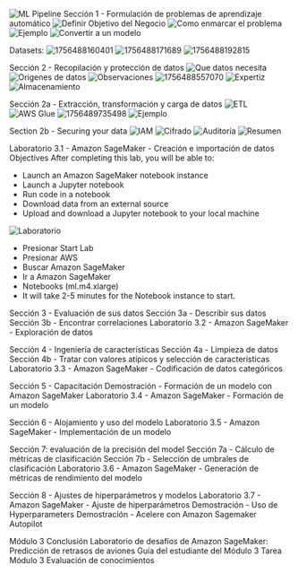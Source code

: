
![ML Pipeline](image/m3/1756487949731.png)
Sección 1 - Formulación de problemas de aprendizaje automático
![Definir Objetivo del Negocio](image/m3/1756488039175.png)
![Como enmarcar el problema](image/m3/1756488070229.png)
![Ejemplo](image/m3/1756488103890.png)
![Convertir a un modelo](image/m3/1756488124975.png)

Datasets:
![1756488160401](image/m3/1756488160401.png)
![1756488171689](image/m3/1756488171689.png)
![1756488192815](image/m3/1756488192815.png)

Sección 2 - Recopilación y protección de datos
![Que datos necesita](image/m3/1756488257612.png)
![Origenes de datos](image/m3/1756488461239.png)
![Observaciones](image/m3/1756488515928.png)
![1756488557070](image/m3/1756488557070.png)
![Expertiz](image/m3/1756488566157.png)
![Almacenamiento](image/m3/1756488628837.png)

Sección 2a - Extracción, transformación y carga de datos
![ETL](image/m3/1756489604028.png)
![AWS Glue](image/m3/1756489669393.png)
![1756489735498](image/m3/1756489735498.png)
![Ejemplo](image/m3/1756489749013.png)

Section 2b - Securing your data
![IAM](image/m3/1756489809201.png)
![Cifrado](image/m3/1756489834778.png)
![Auditoría](image/m3/1756489857018.png)
![Resumen](image/m3/1756489885811.png)

Laboratorio 3.1 - Amazon SageMaker - Creación e importación de datos
Objectives
After completing this lab, you will be able to:
- Launch an Amazon SageMaker notebook instance
- Launch a Jupyter notebook
- Run code in a notebook
- Download data from an external source
- Upload and download a Jupyter notebook to your local machine

![Laboratorio](image/m3/1756489936098.png)
- Presionar Start Lab
- Presionar AWS
- Buscar Amazon SageMaker
- Ir a Amazon SageMaker
- Notebooks (ml.m4.xlarge)
- It will take 2-5 minutes for the Notebook instance to start.

Sección 3 - Evaluación de sus datos
Sección 3a - Describir sus datos
Sección 3b - Encontrar correlaciones
Laboratorio 3.2 - Amazon SageMaker - Exploración de datos

Sección 4 - Ingeniería de características
Sección 4a - Limpieza de datos
Sección 4b - Tratar con valores atípicos y selección de características
Laboratorio 3.3 - Amazon SageMaker - Codificación de datos categóricos

Sección 5 - Capacitación
Demostración - Formación de un modelo con Amazon SageMaker
Laboratorio 3.4 - Amazon SageMaker - Formación de un modelo

Sección 6 - Alojamiento y uso del modelo
Laboratorio 3.5 - Amazon SageMaker - Implementación de un modelo

Sección 7: evaluación de la precisión del model
Sección 7a - Cálculo de métricas de clasificación
Sección 7b - Selección de umbrales de clasificación
Laboratorio 3.6 - Amazon SageMaker - Generación de métricas de rendimiento del modelo

Sección 8 - Ajustes de hiperparámetros y modelos
Laboratorio 3.7 - Amazon SageMaker - Ajuste de hiperparámetros
Demostración - Uso de Hyperparameters
Demostración - Acelere con Amazon Sagemaker Autopilot

Módulo 3 Conclusión
Laboratorio de desafíos de Amazon SageMaker: Predicción de retrasos de aviones
Guía del estudiante del Módulo 3
Tarea
Módulo 3 Evaluación de conocimientos